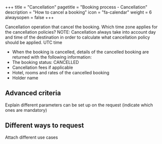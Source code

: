 +++
title = "Cancellation"
pagetitle = "Booking process - Cancellation"
description = "How to cancel a booking"
icon = "fa-calendar"
weight = 6
alwaysopen = false
+++

Cancellation operation that cancel the booking.
Which time zone applies for the cancellation policies?
NOTE: Cancellation always take into account day and time of the destination in order to calculate what cancellation policy should be applied.
UTC time

- When the booking is cancelled, details of the cancelled booking are returned with the following information:
- The booking status: CANCELLED
- Cancellation fees if applicable
- Hotel, rooms and rates of the cancelled booking
- Holder name

## Advanced criteria
Explain different parameters can be set up on the request (indicate which ones are mandatory)

## Different ways to request
Attach different use cases

